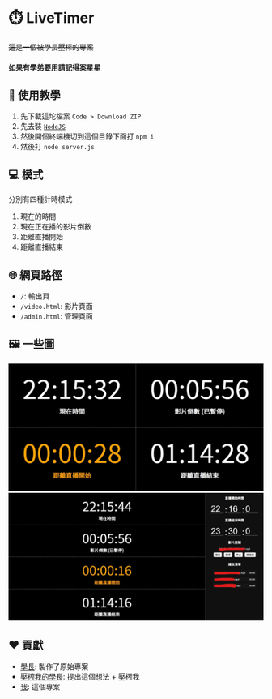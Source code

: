 # ⏱️ LiveTimer
~~這是一個被學長壓榨的專案~~
#### **如果有學弟要用請記得案星星**

## 📖 使用教學
1. 先下載這坨檔案 `Code > Download ZIP`
2. 先去裝 [`NodeJS`](https://nodejs.org/zh-tw/)
3. 然後開個終端機切到這個目錄下面打 `npm i`
4. 然後打 `node server.js`

## 💻 模式
分別有四種計時模式
1. 現在的時間
2. 現在正在播的影片倒數
3. 距離直播開始
4. 距離直播結束

## 🌐 網頁路徑
- `/`: 輸出頁
- `/video.html`: 影片頁面
- `/admin.html`: 管理頁面

## 🖼️ 一些圖
![計時頁面](./examples/counter.jpeg)
![管理員頁面](./examples/admin.jpeg)

## ❤️ 貢獻
 - [學長](https://github.com/lifeng-87): 製作了原始專案
 - [壓榨我的學長](https://github.com/lyuchan): 提出這個想法 + 壓榨我
 - [我](https://github.com/Gary50613): 這個專案